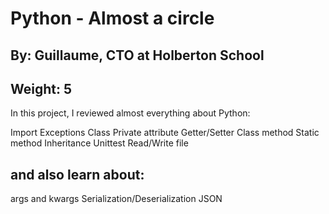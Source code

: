 # Python - Almost a circle
 ## By: Guillaume, CTO at Holberton School
 ## Weight: 5

 In this project, I reviewed almost everything about Python:

Import
Exceptions
Class
Private attribute
Getter/Setter
Class method
Static method
Inheritance
Unittest
Read/Write file

## and also learn about:
args and kwargs
Serialization/Deserialization
JSON